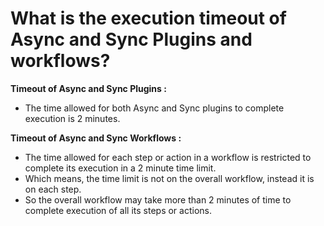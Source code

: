 # What is the execution timeout of Async and Sync Plugins and workflows?

**Timeout of Async and Sync Plugins :**
-  The time allowed for both Async and Sync plugins to complete execution is 2 minutes.

**Timeout of Async and Sync Workflows :**
- The time allowed for each step or action in a workflow is restricted to complete its execution in a 2 minute time limit.
- Which means, the time limit is not on the overall workflow, instead it is on each step.
- So the overall workflow may take more than 2 minutes of time to complete execution of all its steps or actions.